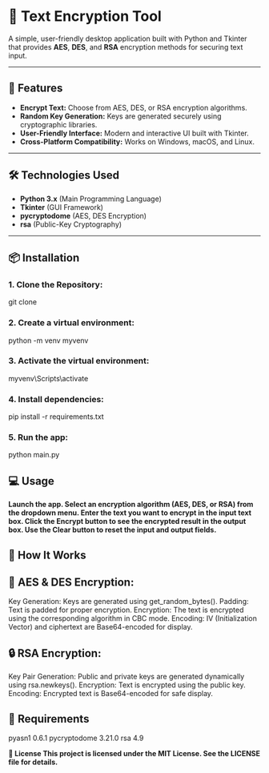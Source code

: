# 📜 Text Encryption Tool  

A simple, user-friendly desktop application built with Python and Tkinter that provides **AES**, **DES**, and **RSA** encryption methods for securing text input.  

---

## 🚀 Features  
- **Encrypt Text:** Choose from AES, DES, or RSA encryption algorithms.  
- **Random Key Generation:** Keys are generated securely using cryptographic libraries.  
- **User-Friendly Interface:** Modern and interactive UI built with Tkinter.  
- **Cross-Platform Compatibility:** Works on Windows, macOS, and Linux.  

---

## 🛠️ Technologies Used  

- **Python 3.x** (Main Programming Language)  
- **Tkinter** (GUI Framework)  
- **pycryptodome** (AES, DES Encryption)  
- **rsa** (Public-Key Cryptography)  

---

## 📦 Installation  

### 1. Clone the Repository:

git clone

### 2. Create a virtual environment: 

python -m venv myvenv

### 3. Activate the virtual environment:

myvenv\Scripts\activate

### 4. Install dependencies:

pip install -r requirements.txt

### 5. Run the app:

python main.py



## 💻 Usage
**Launch the app.
Select an encryption algorithm (AES, DES, or RSA) from the dropdown menu.
Enter the text you want to encrypt in the input text box.
Click the Encrypt button to see the encrypted result in the output box.
Use the Clear button to reset the input and output fields.**




## 🧩 How It Works

## 🔐 AES & DES Encryption:
  Key Generation: Keys are generated using get_random_bytes().
  Padding: Text is padded for proper encryption.
  Encryption: The text is encrypted using the corresponding algorithm in CBC mode.
  Encoding: IV (Initialization Vector) and ciphertext are Base64-encoded for display.

## 🔒 RSA Encryption:
  Key Pair Generation: Public and private keys are generated dynamically using rsa.newkeys().
  Encryption: Text is encrypted using the public key.
  Encoding: Encrypted text is Base64-encoded for safe display.


## 📄 Requirements


  pyasn1       0.6.1
  pycryptodome 3.21.0
  rsa          4.9



**📜 License
This project is licensed under the MIT License. See the LICENSE file for details.**
